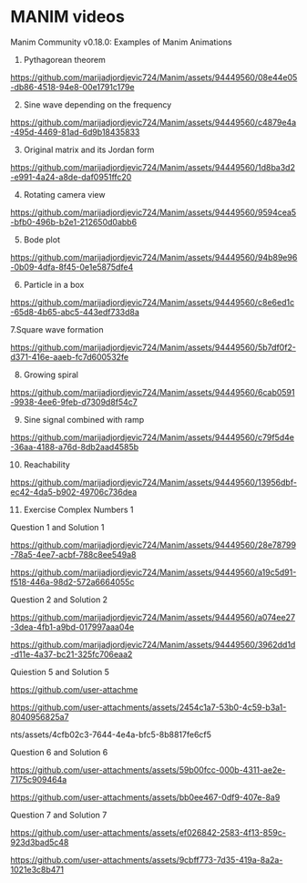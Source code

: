 # MANIM videos
Manim Community v0.18.0: Examples of Manim Animations

1. Pythagorean theorem

https://github.com/marijadjordjevic724/Manim/assets/94449560/08e44e05-db86-4518-94e8-00e1791c179e

2. Sine wave depending on the frequency

https://github.com/marijadjordjevic724/Manim/assets/94449560/c4879e4a-495d-4469-81ad-6d9b18435833

3. Original matrix and its Jordan form

https://github.com/marijadjordjevic724/Manim/assets/94449560/1d8ba3d2-e991-4a24-a8de-daf0951ffc20

4. Rotating camera view

https://github.com/marijadjordjevic724/Manim/assets/94449560/9594cea5-bfb0-496b-b2e1-212650d0abb6

5. Bode plot

https://github.com/marijadjordjevic724/Manim/assets/94449560/94b89e96-0b09-4dfa-8f45-0e1e5875dfe4

6. Particle in a box

https://github.com/marijadjordjevic724/Manim/assets/94449560/c8e6ed1c-65d8-4b65-abc5-443edf733d8a

7.Square wave formation

https://github.com/marijadjordjevic724/Manim/assets/94449560/5b7df0f2-d371-416e-aaeb-fc7d600532fe

8. Growing spiral

https://github.com/marijadjordjevic724/Manim/assets/94449560/6cab0591-9938-4ee6-9feb-d7309d8f54c7

9. Sine signal combined with ramp

https://github.com/marijadjordjevic724/Manim/assets/94449560/c79f5d4e-36aa-4188-a76d-8db2aad4585b

10. Reachability

https://github.com/marijadjordjevic724/Manim/assets/94449560/13956dbf-ec42-4da5-b902-49706c736dea

11. Exercise Complex Numbers 1
    
Question 1 and Solution 1

https://github.com/marijadjordjevic724/Manim/assets/94449560/28e78799-78a5-4ee7-acbf-788c8ee549a8

https://github.com/marijadjordjevic724/Manim/assets/94449560/a19c5d91-f518-446a-98d2-572a6664055c

Question 2 and Solution 2

https://github.com/marijadjordjevic724/Manim/assets/94449560/a074ee27-3dea-4fb1-a9bd-017997aaa04e

https://github.com/marijadjordjevic724/Manim/assets/94449560/3962dd1d-d11e-4a37-bc21-325fc706eaa2

Quiestion 5 and Solution 5

https://github.com/user-attachme

https://github.com/user-attachments/assets/2454c1a7-53b0-4c59-b3a1-8040956825a7

nts/assets/4cfb02c3-7644-4e4a-bfc5-8b8817fe6cf5

Question 6 and Solution 6

https://github.com/user-attachments/assets/59b00fcc-000b-4311-ae2e-7175c909464a

https://github.com/user-attachments/assets/bb0ee467-0df9-407e-8a9

Question 7 and Solution 7

https://github.com/user-attachments/assets/ef026842-2583-4f13-859c-923d3bad5c48

https://github.com/user-attachments/assets/9cbff773-7d35-419a-8a2a-1021e3c8b471






